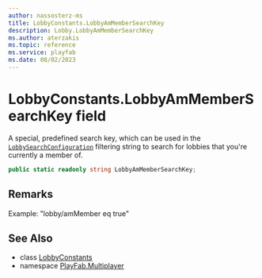 ```yaml
---
author: nassosterz-ms
title: LobbyConstants.LobbyAmMemberSearchKey
description: Lobby.LobbyAmMemberSearchKey
ms.author: aterzakis
ms.topic: reference
ms.service: playfab
ms.date: 08/02/2023
---
```


# LobbyConstants.LobbyAmMemberSearchKey field

A special, predefined search key, which can be used in the [`LobbySearchConfiguration`](../LobbySearchConfiguration.md) filtering string to search for lobbies that you're currently a member of.

```csharp
public static readonly string LobbyAmMemberSearchKey;
```

## Remarks

Example: "lobby/amMember eq true"

## See Also

* class [LobbyConstants](../LobbyConstants.md)
* namespace [PlayFab.Multiplayer](../../PlayFabMultiplayerSDK.md)

